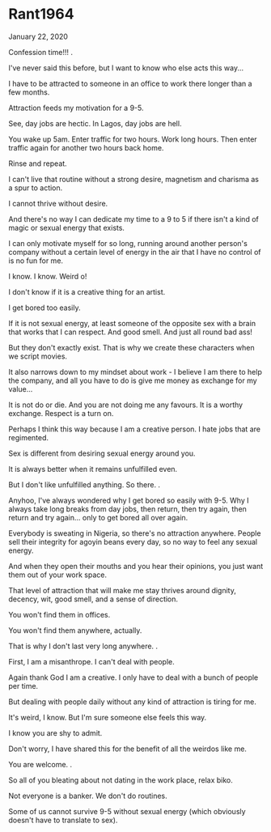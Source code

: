 # Rant1964


January 22, 2020

Confession time!!!
.

I've never said this before, but I want to know who else acts this way...

I have to be attracted to someone in an office to work there longer than a few months. 

Attraction feeds my motivation for a 9-5.

See, day jobs are hectic. In Lagos, day jobs are hell. 

You wake up 5am. Enter traffic for two hours. Work long hours. Then enter traffic again for another two hours back home.

Rinse and repeat.

I can't live that routine without a strong desire, magnetism and charisma as a spur to action.

I cannot thrive without desire.

And there's no way I can dedicate my time to  a 9 to 5 if there isn't a kind of magic or sexual energy that exists.

I can only motivate myself for so long, running around another person's company without a certain level of energy in the air that I have no control of is no fun for me.

I know. I know. Weird o!

I don't know if it is a creative thing for an artist.

I get bored too easily.

If it is not sexual energy, at least someone of the opposite sex with a brain that works that I can respect. And good smell. And just all round bad ass!

But they don't exactly exist. That is why we create these characters when we script movies.

It also narrows down to my mindset about work -  I believe I am there to help the company, and all you have to do is give me money as exchange for my value...

It is not do or die. And you are not doing  me any favours. It is a worthy exchange. Respect is a turn on.

Perhaps I think this way because I am a creative person. I hate jobs that are regimented.

Sex is different from desiring sexual energy around you.

It is always better when it remains unfulfilled even.

But I don't like unfulfilled anything. So there.
.

Anyhoo, I've always wondered why I get bored so easily with 9-5. Why I always take long breaks from day jobs, then return, then try again, then return and try again... only to get bored all over again.

Everybody is sweating in Nigeria, so there's no attraction anywhere. People sell their integrity for agoyin beans every day, so no way to feel any sexual energy.

And when they open their mouths and you hear their opinions, you just want them out of your work space.

That level of attraction that will make me stay  thrives around dignity, decency, wit, good smell, and a sense of direction.

You won't find them in offices.

You won't find them anywhere, actually.

That is why I don't last very long anywhere.
.

First, I am a misanthrope. I can't deal with people.

Again thank God I am a creative. I only have to deal with a bunch of people per time.

But dealing with people daily without any kind of attraction is tiring for me.

It's weird, I know. But I'm sure someone else feels this way.

I know you are shy to admit.

Don't worry, I have shared this for the benefit of all the weirdos like me.

You are welcome.
.

So all of you bleating about not dating in the work place, relax biko.

Not everyone is a banker. We don't do routines.

Some of us cannot survive 9-5 without sexual energy (which obviously doesn't have to translate to sex).